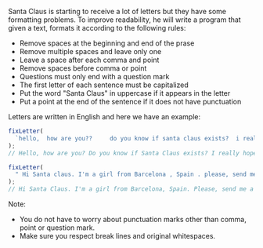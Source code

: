 Santa Claus is starting to receive a lot of letters but they have some formatting problems. To improve readability, he will write a program that given a text, formats it according to the following rules:

- Remove spaces at the beginning and end of the prase
- Remove multiple spaces and leave only one
- Leave a space after each comma and point
- Remove spaces before comma or point
- Questions must only end with a question mark
- The first letter of each sentence must be capitalized
- Put the word "Santa Claus" in uppercase if it appears in the letter
- Put a point at the end of the sentence if it does not have punctuation

Letters are written in English and here we have an example:

```js
fixLetter(
  `hello,  how are you??     do you know if santa claus exists?  i really hope he does!  bye `
);
// Hello, how are you? Do you know if Santa Claus exists? I really hope he does! Bye.

fixLetter(
  " Hi Santa claus. I'm a girl from Barcelona , Spain . please, send me a bike. Is it possible?"
);
// Hi Santa Claus. I'm a girl from Barcelona, Spain. Please, send me a bike. Is it possible?
```

Note:

- You do not have to worry about punctuation marks other than comma, point or question mark.
- Make sure you respect break lines and original whitespaces.
